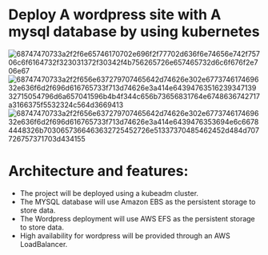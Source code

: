 
 # Deploy A wordpress site with  A mysql database by using kubernetes  
![68747470733a2f2f6e65746170702e696f2f77702d636f6e74656e742f75706c6f6164732f323031372f30342f4b756265726e657465732d6c6f676f2e706e67](https://github.com/Ranaahmedit/wordpress-project/assets/127610751/cd720a5c-684a-4cdd-8cff-5b3752114efd)
 ![68747470733a2f2f656e637279707465642d74626e302e677374617469632e636f6d2f696d616765733f713d74626e3a414e6439476351623934713932715054796d6a657041596b4b4f344c656b73656831764e6748636742717a3166375f5532324c564d3669413](https://github.com/Ranaahmedit/wordpress-project/assets/127610751/dd130464-d9c9-4264-95e6-24d24f6ade87)
![68747470733a2f2f656e637279707465642d74626e302e677374617469632e636f6d2f696d616765733f713d74626e3a414e6439476353694e6c66784448326b7030657366463632725452726e51337370485462452d484d707726757371703d434155](https://github.com/Ranaahmedit/wordpress-project/assets/127610751/8a5e7649-163e-4800-b29c-8b8bfdc51037)

# Architecture and features:
- The project will be deployed using a kubeadm cluster.
- The MYSQL database will use Amazon EBS as the persistent storage to store data.
- The Wordpress deployment will use AWS EFS as the persistent storage to store data.
- High availability for wordpress will be provided through an AWS LoadBalancer.
